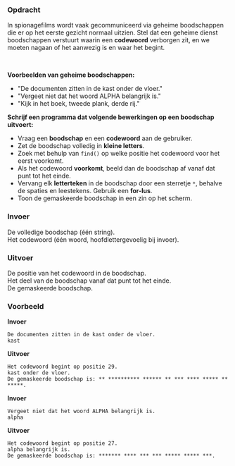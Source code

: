 ### Opdracht

In spionagefilms wordt vaak gecommuniceerd via geheime boodschappen die er op het eerste gezicht normaal uitzien. Stel dat een geheime dienst boodschappen verstuurt waarin een **codewoord** verborgen zit, en we moeten nagaan of het aanwezig is en waar het begint.

<br/>

**Voorbeelden van geheime boodschappen:**   

- "De documenten zitten in de kast onder de vloer."
- "Vergeet niet dat het woord ALPHA belangrijk is."
- "Kijk in het boek, tweede plank, derde rij."

**Schrijf een programma dat volgende bewerkingen op een boodschap uitvoert:**

* Vraag een **boodschap** en een **codewoord** aan de gebruiker.
* Zet de boodschap volledig in **kleine letters**.
* Zoek met behulp van `find()` op welke positie het codewoord voor het eerst voorkomt.
* Als het codewoord **voorkomt**, beeld dan de boodschap af vanaf dat punt tot het einde.
* Vervang elk **letterteken** in de boodschap door een sterretje `*`, behalve de spaties en leestekens. Gebruik een **for-lus**.
* Toon de gemaskeerde boodschap in een zin op het scherm.

### Invoer

De volledige boodschap (één string).  
Het codewoord (één woord, hoofdlettergevoelig bij invoer).

### Uitvoer

De positie van het codewoord in de boodschap.  
Het deel van de boodschap vanaf dat punt tot het einde.  
De gemaskeerde boodschap.  

### Voorbeeld

**Invoer**

    De documenten zitten in de kast onder de vloer.
    kast

**Uitvoer**

    Het codewoord begint op positie 29.
    kast onder de vloer.
    De gemaskeerde boodschap is: ** ********** ****** ** *** **** ***** ** *****.

**Invoer**

    Vergeet niet dat het woord ALPHA belangrijk is.
    alpha

**Uitvoer**

    Het codewoord begint op positie 27.
    alpha belangrijk is.
    De gemaskeerde boodschap is: ******* **** *** *** ***** ***** ***.
